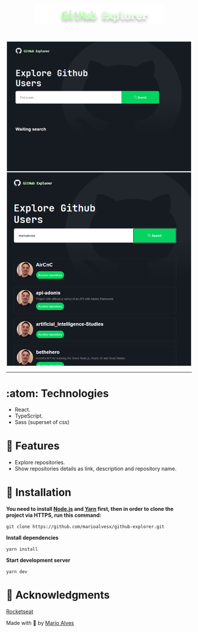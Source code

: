 <p align="center">
   <img src="./src/assets/logo.svg" width="350"/>
</p>
<br />
<p align="center">
  <img src=".github/appBackgroundInitial.png" width="500"/>
  <img src=".github/appBackground.png" width="500"/>
</p>

---

# :atom: Technologies

- React.
- TypeScript.
- Sass (superset of css)

# :rocket: Features

- Explore repositories.
- Show repositories details as link, description and repository name.

# :construction_worker: Installation

**You need to install [Node.js](https://nodejs.org/en/download/) and [Yarn](https://yarnpkg.com/) first, then in order to clone the project via HTTPS, run this command:**

```
git clone https://github.com/marioalvesx/github-explorer.git
```

**Install dependencies**

```
yarn install
```

**Start development server**

```
yarn dev
```

# :tada: Acknowledgments

[Rocketseat](https://www.rocketseat.com.br/)

Made with 💜 by [Mario Alves](https://github.com/marioalvesx)
